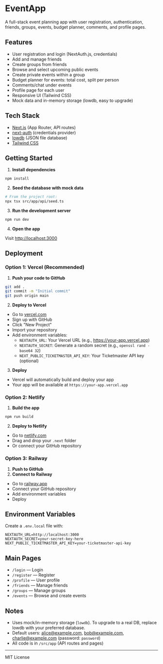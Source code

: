 # EventApp

A full-stack event planning app with user registration, authentication, friends, groups, events, budget planner, comments, and profile pages.

## Features
- User registration and login (NextAuth.js, credentials)
- Add and manage friends
- Create groups from friends
- Browse and select upcoming public events
- Create private events within a group
- Budget planner for events: total cost, split per person
- Comments/chat under events
- Profile page for each user
- Responsive UI (Tailwind CSS)
- Mock data and in-memory storage (lowdb, easy to upgrade)

## Tech Stack
- [Next.js](https://nextjs.org/) (App Router, API routes)
- [next-auth](https://next-auth.js.org/) (credentials provider)
- [lowdb](https://github.com/typicode/lowdb) (JSON file database)
- [Tailwind CSS](https://tailwindcss.com/)

## Getting Started

1. **Install dependencies**

```bash
npm install
```

2. **Seed the database with mock data**

```bash
# From the project root:
npx tsx src/app/api/seed.ts
```

3. **Run the development server**

```bash
npm run dev
```

4. **Open the app**

Visit [http://localhost:3000](http://localhost:3000)

## Deployment

### Option 1: Vercel (Recommended)

1. **Push your code to GitHub**
```bash
git add .
git commit -m "Initial commit"
git push origin main
```

2. **Deploy to Vercel**
- Go to [vercel.com](https://vercel.com)
- Sign up with GitHub
- Click "New Project"
- Import your repository
- Add environment variables:
  - `NEXTAUTH_URL`: Your Vercel URL (e.g., https://your-app.vercel.app)
  - `NEXTAUTH_SECRET`: Generate a random secret (e.g., `openssl rand -base64 32`)
  - `NEXT_PUBLIC_TICKETMASTER_API_KEY`: Your Ticketmaster API key (optional)

3. **Deploy**
- Vercel will automatically build and deploy your app
- Your app will be available at `https://your-app.vercel.app`

### Option 2: Netlify

1. **Build the app**
```bash
npm run build
```

2. **Deploy to Netlify**
- Go to [netlify.com](https://netlify.com)
- Drag and drop your `.next` folder
- Or connect your GitHub repository

### Option 3: Railway

1. **Push to GitHub**
2. **Connect to Railway**
- Go to [railway.app](https://railway.app)
- Connect your GitHub repository
- Add environment variables
- Deploy

## Environment Variables

Create a `.env.local` file with:

```env
NEXTAUTH_URL=http://localhost:3000
NEXTAUTH_SECRET=your-secret-key-here
NEXT_PUBLIC_TICKETMASTER_API_KEY=your-ticketmaster-api-key
```

## Main Pages
- `/login` — Login
- `/register` — Register
- `/profile` — User profile
- `/friends` — Manage friends
- `/groups` — Manage groups
- `/events` — Browse and create events

## Notes
- Uses mock/in-memory storage (`lowdb`). To upgrade to a real DB, replace lowdb with your preferred database.
- Default users: alice@example.com, bob@example.com, charlie@example.com (password: `password`)
- All code is in `/src/app` (API routes and pages)

---

MIT License
